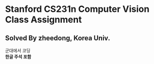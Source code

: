 # Stanford CS231n Computer Vision Class Assignment
## Solved By zheedong, Korea Univ.
군대에서 코딩  
**한글 주석 포함**
